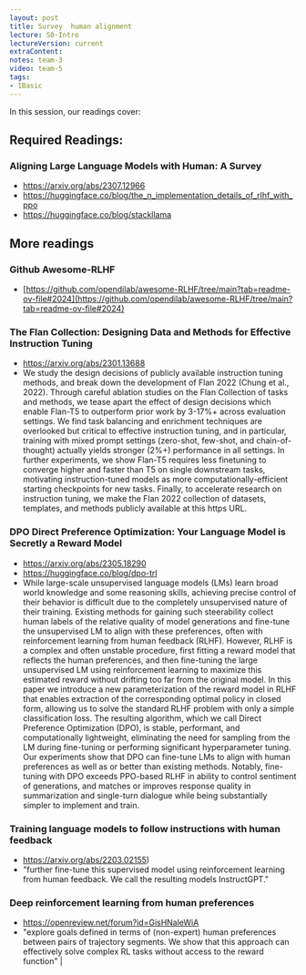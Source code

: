 ```yaml
---
layout: post
title: Survey  human alignment 
lecture: S0-Intro
lectureVersion: current
extraContent: 
notes: team-3
video: team-5
tags:
- 1Basic
---
```


In this session, our readings cover: 

## Required Readings: 

### Aligning Large Language Models with Human: A Survey
+ https://arxiv.org/abs/2307.12966
+  https://huggingface.co/blog/the_n_implementation_details_of_rlhf_with_ppo 
+ https://huggingface.co/blog/stackllama


## More readings 

### Github Awesome-RLHF
+ [https://github.com/opendilab/awesome-RLHF/tree/main?tab=readme-ov-file#2024](https://github.com/opendilab/awesome-RLHF/tree/main?tab=readme-ov-file#2024)


### The Flan Collection: Designing Data and Methods for Effective Instruction Tuning
+ https://arxiv.org/abs/2301.13688
+ We study the design decisions of publicly available instruction tuning methods, and break down the development of Flan 2022 (Chung et al., 2022). Through careful ablation studies on the Flan Collection of tasks and methods, we tease apart the effect of design decisions which enable Flan-T5 to outperform prior work by 3-17%+ across evaluation settings. We find task balancing and enrichment techniques are overlooked but critical to effective instruction tuning, and in particular, training with mixed prompt settings (zero-shot, few-shot, and chain-of-thought) actually yields stronger (2%+) performance in all settings. In further experiments, we show Flan-T5 requires less finetuning to converge higher and faster than T5 on single downstream tasks, motivating instruction-tuned models as more computationally-efficient starting checkpoints for new tasks. Finally, to accelerate research on instruction tuning, we make the Flan 2022 collection of datasets, templates, and methods publicly available at this https URL.

### DPO Direct Preference Optimization: Your Language Model is Secretly a Reward Model
+ https://arxiv.org/abs/2305.18290
+ https://huggingface.co/blog/dpo-trl 
+ While large-scale unsupervised language models (LMs) learn broad world knowledge and some reasoning skills, achieving precise control of their behavior is difficult due to the completely unsupervised nature of their training. Existing methods for gaining such steerability collect human labels of the relative quality of model generations and fine-tune the unsupervised LM to align with these preferences, often with reinforcement learning from human feedback (RLHF). However, RLHF is a complex and often unstable procedure, first fitting a reward model that reflects the human preferences, and then fine-tuning the large unsupervised LM using reinforcement learning to maximize this estimated reward without drifting too far from the original model. In this paper we introduce a new parameterization of the reward model in RLHF that enables extraction of the corresponding optimal policy in closed form, allowing us to solve the standard RLHF problem with only a simple classification loss. The resulting algorithm, which we call Direct Preference Optimization (DPO), is stable, performant, and computationally lightweight, eliminating the need for sampling from the LM during fine-tuning or performing significant hyperparameter tuning. Our experiments show that DPO can fine-tune LMs to align with human preferences as well as or better than existing methods. Notably, fine-tuning with DPO exceeds PPO-based RLHF in ability to control sentiment of generations, and matches or improves response quality in summarization and single-turn dialogue while being substantially simpler to implement and train.


### Training language models to follow instructions with human feedback 
   + https://arxiv.org/abs/2203.02155) 
   +  "further fine-tune this supervised model using reinforcement learning from human feedback. We call the resulting models InstructGPT." 

###  Deep reinforcement learning from human preferences 
+ https://openreview.net/forum?id=GisHNaleWiA
+  "explore goals defined in terms of (non-expert) human preferences between pairs of trajectory segments. We show that this approach can effectively solve complex RL tasks without access to the reward function" |